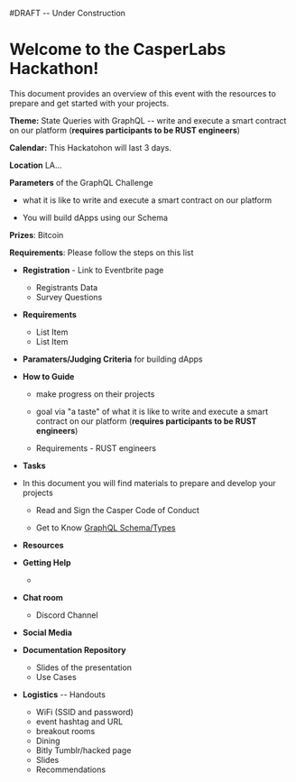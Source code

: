 #DRAFT -- Under Construction


# Welcome to the CasperLabs Hackathon!

This document provides an overview of this event with the resources to prepare and get started with your projects.

**Theme:** State Queries with GraphQL -- write and execute a smart contract on our platform (**requires participants to be RUST engineers**)

**Calendar:** This Hackatohon will last 3 days. 

**Location**	LA...

**Parameters** of the GraphQL Challenge

- what it is like to write and execute a smart contract on our platform

- You will build dApps using our Schema

**Prizes**: Bitcoin

**Requirements**: Please follow the steps on this list

- **Registration** - Link to Eventbrite page
  - Registrants Data
  - Survey Questions
- **Requirements** 
  - List Item
  - List Item
- **Paramaters/Judging Criteria** for building dApps

- **How to Guide**

  - make progress on their projects

  - goal via "a taste" of what it is like to write and execute a smart contract on our platform (**requires participants to be RUST engineers**)

  - Requirements - RUST engineers

- **Tasks** 

- In this document you will find materials to prepare and develop your projects

  - Read and Sign the Casper Code of Conduct

  - Get to Know [GraphQL Schema/Types](https://casperlabs.atlassian.net/wiki/spaces/EN/pages/92176385/GraphQL+Schema+Types) 

- **Resources**

- **Getting Help**

  - 

- **Chat room**

  - Discord Channel

- **Social Media**

- **Documentation Repository**

  - Slides of the presentation
  - Use Cases

- **Logistics**  -- Handouts

  - WiFi (SSID and password)
  - event hashtag and URL
  - breakout rooms
  - Dining
  - Bitly Tumblr/hacked page
  - Slides
  - Recommendations

